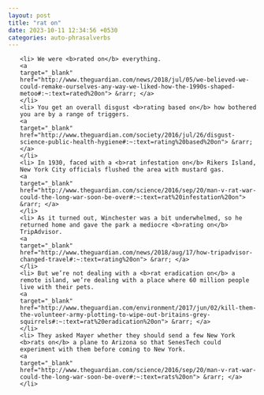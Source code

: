 ```yaml
---
layout: post
title: "rat on"
date: 2023-10-11 12:34:56 +0530
categories: auto-phrasalverbs
---
```

<ol>

    <li> We were <b>rated on</b> everything.
    <a 
    target="_blank" 
    href="http://www.theguardian.com/news/2018/jul/05/we-believed-we-could-remake-ourselves-any-way-we-liked-how-the-1990s-shaped-metoo#:~:text=rated%20on"> &rarr; </a>
    </li>
    <li> You get an overall disgust <b>rating based on</b> how bothered you are by a range of triggers.
    <a 
    target="_blank" 
    href="http://www.theguardian.com/society/2016/jul/26/disgust-science-public-health-hygiene#:~:text=rating%20based%20on"> &rarr; </a>
    </li>
    <li> In 1930, faced with a <b>rat infestation on</b> Rikers Island, New York City officials flushed the area with mustard gas.
    <a 
    target="_blank" 
    href="http://www.theguardian.com/science/2016/sep/20/man-v-rat-war-could-the-long-war-soon-be-over#:~:text=rat%20infestation%20on"> &rarr; </a>
    </li>
    <li> As it turned out, Winchester was a bit underwhelmed, so he returned home and gave the park a mediocre <b>rating on</b> TripAdvisor.
    <a 
    target="_blank" 
    href="http://www.theguardian.com/news/2018/aug/17/how-tripadvisor-changed-travel#:~:text=rating%20on"> &rarr; </a>
    </li>
    <li> But we’re not dealing with a <b>rat eradication on</b> a remote island, we’re dealing with a place where 60 million people live with their pets.
    <a 
    target="_blank" 
    href="http://www.theguardian.com/environment/2017/jun/02/kill-them-the-volunteer-army-plotting-to-wipe-out-britains-grey-squirrels#:~:text=rat%20eradication%20on"> &rarr; </a>
    </li>
    <li> They asked Mayer whether they should send a few New York <b>rats on</b> a plane to Arizona so that SenesTech could experiment with them before coming to New York.
    <a 
    target="_blank" 
    href="http://www.theguardian.com/science/2016/sep/20/man-v-rat-war-could-the-long-war-soon-be-over#:~:text=rats%20on"> &rarr; </a>
    </li>